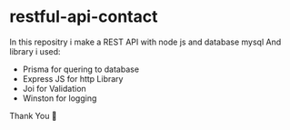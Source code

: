 ﻿# restful-api-contact

 In this repositry i make a REST API with node js and database mysql
 And library i used:
 - Prisma for quering to database
 - Express JS for http Library
 - Joi for Validation
 - Winston for logging

Thank You &#128591;

